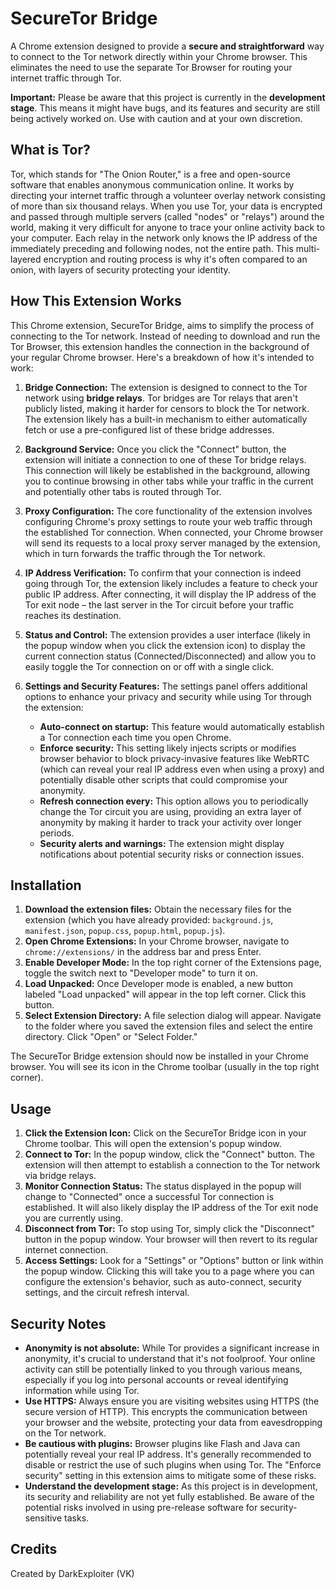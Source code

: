 # SecureTor Bridge

A Chrome extension designed to provide a **secure and straightforward** way to connect to the Tor network directly within your Chrome browser. This eliminates the need to use the separate Tor Browser for routing your internet traffic through Tor.

**Important:** Please be aware that this project is currently in the **development stage**. This means it might have bugs, and its features and security are still being actively worked on. Use with caution and at your own discretion.

## What is Tor?

Tor, which stands for "The Onion Router," is a free and open-source software that enables anonymous communication online. It works by directing your internet traffic through a volunteer overlay network consisting of more than six thousand relays. When you use Tor, your data is encrypted and passed through multiple servers (called "nodes" or "relays") around the world, making it very difficult for anyone to trace your online activity back to your computer. Each relay in the network only knows the IP address of the immediately preceding and following nodes, not the entire path. This multi-layered encryption and routing process is why it's often compared to an onion, with layers of security protecting your identity.

## How This Extension Works

This Chrome extension, SecureTor Bridge, aims to simplify the process of connecting to the Tor network. Instead of needing to download and run the Tor Browser, this extension handles the connection in the background of your regular Chrome browser. Here's a breakdown of how it's intended to work:

1.  **Bridge Connection:** The extension is designed to connect to the Tor network using **bridge relays**. Tor bridges are Tor relays that aren't publicly listed, making it harder for censors to block the Tor network. The extension likely has a built-in mechanism to either automatically fetch or use a pre-configured list of these bridge addresses.

2.  **Background Service:** Once you click the "Connect" button, the extension will initiate a connection to one of these Tor bridge relays. This connection will likely be established in the background, allowing you to continue browsing in other tabs while your traffic in the current and potentially other tabs is routed through Tor.

3.  **Proxy Configuration:** The core functionality of the extension involves configuring Chrome's proxy settings to route your web traffic through the established Tor connection. When connected, your Chrome browser will send its requests to a local proxy server managed by the extension, which in turn forwards the traffic through the Tor network.

4.  **IP Address Verification:** To confirm that your connection is indeed going through Tor, the extension likely includes a feature to check your public IP address. After connecting, it will display the IP address of the Tor exit node – the last server in the Tor circuit before your traffic reaches its destination.

5.  **Status and Control:** The extension provides a user interface (likely in the popup window when you click the extension icon) to display the current connection status (Connected/Disconnected) and allow you to easily toggle the Tor connection on or off with a single click.

6.  **Settings and Security Features:** The settings panel offers additional options to enhance your privacy and security while using Tor through the extension:
    * **Auto-connect on startup:** This feature would automatically establish a Tor connection each time you open Chrome.
    * **Enforce security:** This setting likely injects scripts or modifies browser behavior to block privacy-invasive features like WebRTC (which can reveal your real IP address even when using a proxy) and potentially disable other scripts that could compromise your anonymity.
    * **Refresh connection every:** This option allows you to periodically change the Tor circuit you are using, providing an extra layer of anonymity by making it harder to track your activity over longer periods.
    * **Security alerts and warnings:** The extension might display notifications about potential security risks or connection issues.

## Installation

1.  **Download the extension files:** Obtain the necessary files for the extension (which you have already provided: `background.js`, `manifest.json`, `popup.css`, `popup.html`, `popup.js`).
2.  **Open Chrome Extensions:** In your Chrome browser, navigate to `chrome://extensions/` in the address bar and press Enter.
3.  **Enable Developer Mode:** In the top right corner of the Extensions page, toggle the switch next to "Developer mode" to turn it on.
4.  **Load Unpacked:** Once Developer mode is enabled, a new button labeled "Load unpacked" will appear in the top left corner. Click this button.
5.  **Select Extension Directory:** A file selection dialog will appear. Navigate to the folder where you saved the extension files and select the entire directory. Click "Open" or "Select Folder."

The SecureTor Bridge extension should now be installed in your Chrome browser. You will see its icon in the Chrome toolbar (usually in the top right corner).

## Usage

1.  **Click the Extension Icon:** Click on the SecureTor Bridge icon in your Chrome toolbar. This will open the extension's popup window.
2.  **Connect to Tor:** In the popup window, click the "Connect" button. The extension will then attempt to establish a connection to the Tor network via bridge relays.
3.  **Monitor Connection Status:** The status displayed in the popup will change to "Connected" once a successful Tor connection is established. It will also likely display the IP address of the Tor exit node you are currently using.
4.  **Disconnect from Tor:** To stop using Tor, simply click the "Disconnect" button in the popup window. Your browser will then revert to its regular internet connection.
5.  **Access Settings:** Look for a "Settings" or "Options" button or link within the popup window. Clicking this will take you to a page where you can configure the extension's behavior, such as auto-connect, security settings, and the circuit refresh interval.

## Security Notes

* **Anonymity is not absolute:** While Tor provides a significant increase in anonymity, it's crucial to understand that it's not foolproof. Your online activity can still be potentially linked to you through various means, especially if you log into personal accounts or reveal identifying information while using Tor.
* **Use HTTPS:** Always ensure you are visiting websites using HTTPS (the secure version of HTTP). This encrypts the communication between your browser and the website, protecting your data from eavesdropping on the Tor network.
* **Be cautious with plugins:** Browser plugins like Flash and Java can potentially reveal your real IP address. It's generally recommended to disable or restrict the use of such plugins when using Tor. The "Enforce security" setting in this extension aims to mitigate some of these risks.
* **Understand the development stage:** As this project is in development, its security and reliability are not yet fully established. Be aware of the potential risks involved in using pre-release software for security-sensitive tasks.

## Credits

Created by DarkExploiter (VK)